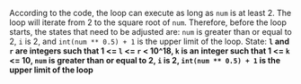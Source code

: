 According to the code, the loop can execute as long as `num` is at least 2. The loop will iterate from 2 to the square root of `num`. Therefore, before the loop starts, the states that need to be adjusted are: `num` is greater than or equal to 2, `i` is 2, and `int(num ** 0.5) + 1` is the upper limit of the loop.
State: **`l` and `r` are integers such that 1 <= `l` <= `r` < 10^18, `k` is an integer such that 1 <= `k` <= 10, `num` is greater than or equal to 2, `i` is 2, `int(num ** 0.5) + 1` is the upper limit of the loop**
